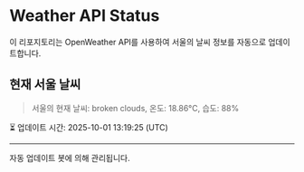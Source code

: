
# Weather API Status

이 리포지토리는 OpenWeather API를 사용하여 서울의 날씨 정보를 자동으로 업데이트합니다.

## 현재 서울 날씨
> 서울의 현재 날씨: broken clouds, 온도: 18.86°C, 습도: 88%

⏳ 업데이트 시간: 2025-10-01 13:19:25 (UTC)

---
자동 업데이트 봇에 의해 관리됩니다.
